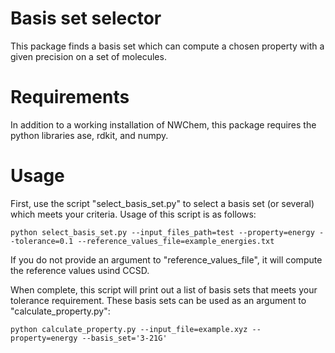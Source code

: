 # Basis set selector

This package finds a basis set which can compute a chosen property with a given precision on a set of molecules.

# Requirements

In addition to a working installation of NWChem, this package requires the python libraries ase, rdkit, and numpy.


# Usage
First, use the script "select_basis_set.py" to select a basis set (or several) which meets your criteria. Usage of this script is as follows:


    python select_basis_set.py --input_files_path=test --property=energy --tolerance=0.1 --reference_values_file=example_energies.txt


If you do not provide an argument to "reference_values_file", it will compute the reference values usind CCSD.

When complete, this script will print out a list of basis sets that meets your tolerance requirement. 
These basis sets can be used as an argument to "calculate_property.py":

    python calculate_property.py --input_file=example.xyz --property=energy --basis_set='3-21G'

